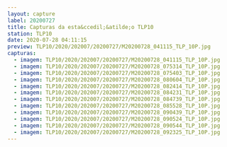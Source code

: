 ```yaml
---
layout: capture
label: 20200727
title: Capturas da esta&ccedil;&atilde;o TLP10
station: TLP10
date: 2020-07-28 04:11:15
preview: TLP10/2020/202007/20200727/M20200728_041115_TLP_10P.jpg
capturas:
  - imagem: TLP10/2020/202007/20200727/M20200728_041115_TLP_10P.jpg
  - imagem: TLP10/2020/202007/20200727/M20200728_075314_TLP_10P.jpg
  - imagem: TLP10/2020/202007/20200727/M20200728_075403_TLP_10P.jpg
  - imagem: TLP10/2020/202007/20200727/M20200728_080604_TLP_10P.jpg
  - imagem: TLP10/2020/202007/20200727/M20200728_082414_TLP_10P.jpg
  - imagem: TLP10/2020/202007/20200727/M20200728_084231_TLP_10P.jpg
  - imagem: TLP10/2020/202007/20200727/M20200728_084739_TLP_10P.jpg
  - imagem: TLP10/2020/202007/20200727/M20200728_085528_TLP_10P.jpg
  - imagem: TLP10/2020/202007/20200727/M20200728_090439_TLP_10P.jpg
  - imagem: TLP10/2020/202007/20200727/M20200728_090524_TLP_10P.jpg
  - imagem: TLP10/2020/202007/20200727/M20200728_090544_TLP_10P.jpg
  - imagem: TLP10/2020/202007/20200727/M20200728_092325_TLP_10P.jpg
---
```

